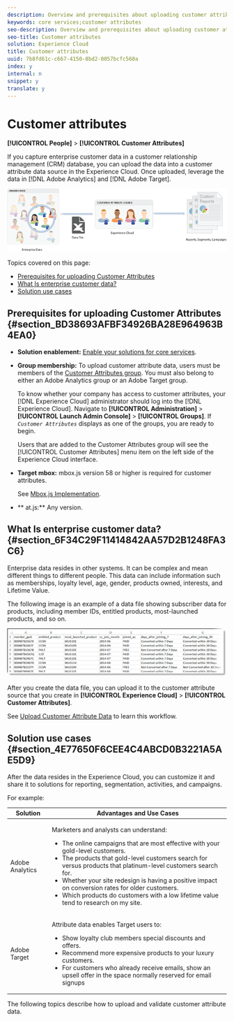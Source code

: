 ```yaml
---
description: Overview and prerequisites about uploading customer attributes to the Experience Cloud.
keywords: core services;customer attributes
seo-description: Overview and prerequisites about uploading customer attributes to the Experience Cloud.
seo-title: Customer attributes
solution: Experience Cloud
title: Customer attributes
uuid: 7b8fd61c-c667-4150-8bd2-0057bcfc560a
index: y
internal: n
snippet: y
translate: y
---
```


# Customer attributes

**[!UICONTROL  People]** > **[!UICONTROL  Customer Attributes]** 

If you capture enterprise customer data in a customer relationship management (CRM) database, you can upload the data into a customer attribute data source in the Experience Cloud. Once uploaded, leverage the data in [!DNL  Adobe Analytics] and [!DNL  Adobe Target]. 

![](assets/custom_reports.png) 

Topics covered on this page: 

* [ Prerequisites for uploading Customer Attributes](../attributes/attributes.md#section_BD38693AFBF34926BA28E964963B4EA0)
* [ What Is enterprise customer data?](../attributes/attributes.md#section_6F34C29F11414842AA57D2B1248FA3C6)
* [ Solution use cases](../attributes/attributes.md#section_4E77650F6CEE4C4ABCD0B3221A5AE5D9)

## Prerequisites for uploading Customer Attributes {#section_BD38693AFBF34926BA28E964963B4EA0}


* **Solution enablement:** [ Enable your solutions for core services](../core_services/core_services.md#concept_07ED1D5C64234E77976E6D572E78FB9C). 

* **Group membership:** To upload customer attribute data, users must be members of the [ Customer Attributes group](../admin_getting_started/admin_getting_started.md#task_3295A85536BF48899A1AB40D207E77E9). You must also belong to either an Adobe Analytics group or an Adobe Target group. 

  To know whether your company has access to customer attributes, your [!DNL  Experience Cloud] administrator should log into the [!DNL  Experience Cloud]. Navigate to **[!UICONTROL  Administration]** > **[!UICONTROL  Launch Admin Console]** > **[!UICONTROL  Groups]**. If *` Customer Attributes`* displays as one of the groups, you are ready to begin. 

  Users that are added to the Customer Attributes group will see the [!UICONTROL  Customer Attributes] menu item on the left side of the Experience Cloud interface. 

* **Target mbox:** mbox.js version 58 or higher is required for customer attributes. 

  See [ Mbox.js Implementation](https://marketing.adobe.com/resources/help/en_US/target/ov/t_mbox_download.html). 

* ** at.js:** Any version.


## What Is enterprise customer data? {#section_6F34C29F11414842AA57D2B1248FA3C6}

Enterprise data resides in other systems. It can be complex and mean different things to different people. This data can include information such as memberships, loyalty level, age, gender, products owned, interests, and Lifetime Value. 

The following image is an example of a data file showing subscriber data for products, including member IDs, entitled products, most-launched products, and so on. 

![](assets/01_crs_usecase.png) 

After you create the data file, you can upload it to the customer attribute source that you create in **[!UICONTROL  Experience Cloud]** > **[!UICONTROL  Customer Attributes]**. 

See [ Upload Customer Attribute Data](../attributes/t_crs_usecase.md#task_BCC327B2A0EF4A1BBB2934013AB92B78) to learn this workflow. 

## Solution use cases {#section_4E77650F6CEE4C4ABCD0B3221A5AE5D9}

After the data resides in the Experience Cloud, you can customize it and share it to solutions for reporting, segmentation, activities, and campaigns. 

For example: 

<table id="table_23FD754F93724FB9B4D32275B0AAE4F5"> 
 <thead> 
  <tr> 
   <th colname="col1" class="entry"> Solution </th> 
   <th colname="col2" class="entry"> Advantages and Use Cases </th> 
  </tr> 
 </thead>
 <tbody> 
  <tr> 
   <td colname="col1"> Adobe Analytics </td> 
   <td colname="col2"> <p>Marketers and analysts can understand: </p> 
    <ul id="ul_3B4037784B454CD892942E814A19A606"> 
     <li id="li_382C91A24DCD49DEAC61F20BC793712B">The online campaigns that are most effective with your gold-level customers. </li> 
     <li id="li_8E0EB3432B4D4AA8987D1A10FBE1E1CA">The products that gold-level customers search for versus products that platinum-level customers search for. </li> 
     <li id="li_7C21BD089ACA42BFA478702A4D92F370">Whether your site redesign is having a positive impact on conversion rates for older customers. </li> 
     <li id="li_6F49791C95B140228C5558CFCF9334FD">Which products do customers with a low lifetime value tend to research on my site. </li> 
    </ul> </td> 
  </tr> 
  <tr> 
   <td colname="col1"> Adobe Target </td> 
   <td colname="col2"> <p>Attribute data enables Target users to: </p> 
    <ul id="ul_FA1149C892DC40B9A905BD0CFA6DE8B4"> 
     <li id="li_C957DB5DD27F4B9BB8498501285A280B">Show loyalty club members special discounts and offers. </li> 
     <li id="li_1ED3D423718F455799833BB92392FC0D">Recommend more expensive products to your luxury customers. </li> 
     <li id="li_ABBDA6236103438799BB8B820AB5EF68">For customers who already receive emails, show an upsell offer in the space normally reserved for email signups </li> 
    </ul> </td> 
  </tr> 
 </tbody> 
</table>

The following topics describe how to upload and validate customer attribute data. 
